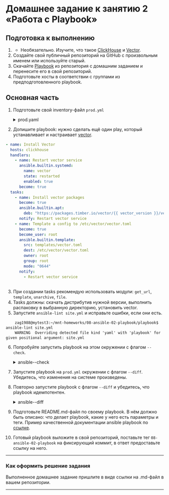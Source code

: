# Домашнее задание к занятию 2 «Работа с Playbook»

## Подготовка к выполнению

1. * Необязательно. Изучите, что такое [ClickHouse](https://www.youtube.com/watch?v=fjTNS2zkeBs) и [Vector](https://www.youtube.com/watch?v=CgEhyffisLY).
2. Создайте свой публичный репозиторий на GitHub с произвольным именем или используйте старый.
3. Скачайте [Playbook](./playbook/) из репозитория с домашним заданием и перенесите его в свой репозиторий.
4. Подготовьте хосты в соответствии с группами из предподготовленного playbook.

## Основная часть

1. Подготовьте свой inventory-файл `prod.yml`
    <details>
    <summary> prod.yaml </summary>

    [prod.yaml](playbook/inventory/prod.yml)
    </details>

2. Допишите playbook: нужно сделать ещё один play, который устанавливает и настраивает [vector](https://vector.dev).
   
```yml
- name: Install Vector
  hosts: clickhouse
  handlers:
    - name: Restart vector service
      ansible.builtin.systemd:
        name: vector
        state: restarted
        enabled: true
      become: true
  tasks:
    - name: Install vector packages
      become: true
      ansible.builtin.apt:
        deb: "https://packages.timber.io/vector/{{ vector_version }}/vector_{{ vector_version }}-1_amd64.deb"
      notify: Restart vector service
    - name: Template a config to /etc/vector/vector.toml
      become: true
      become_user: root
      ansible.builtin.template:
        src: templates/vector.toml
        dest: /etc/vector/vector.toml
        owner: root
        group: root
        mode: "0644"
      notify:
        - Restart vector service 
    
```

3. При создании tasks рекомендую использовать модули: `get_url`, `template`, `unarchive`, `file`.
4. Tasks должны: скачать дистрибутив нужной версии, выполнить распаковку в выбранную директорию, установить vector.
5. Запустите `ansible-lint site.yml` и исправьте ошибки, если они есть.

```shell
    zag1988@mytest3:~/mnt-homeworks/08-ansible-02-playbook/playbook$ ansible-lint site.yml 
    WARNING  Overriding detected file kind 'yaml' with 'playbook' for given positional argument: site.yml
```
6. Попробуйте запустить playbook на этом окружении с флагом `--check`.
    <details>
    <summary> ansible--check</summary>
   
    ![Alt text](IMG/ansible--check.PNG)
    </details>

7. Запустите playbook на `prod.yml` окружении с флагом `--diff`. Убедитесь, что изменения на системе произведены.
8. Повторно запустите playbook с флагом `--diff` и убедитесь, что playbook идемпотентен.
    <details>
    <summary> ansible--diff</summary>
   
    ![Alt text](IMG/ansible--diff.PNG)
    </details>

9. Подготовьте README.md-файл по своему playbook. В нём должно быть описано: что делает playbook, какие у него есть параметры и теги. Пример качественной документации ansible playbook по [ссылке](https://github.com/opensearch-project/ansible-playbook).
10. Готовый playbook выложите в свой репозиторий, поставьте тег `08-ansible-02-playbook` на фиксирующий коммит, в ответ предоставьте ссылку на него.

---

### Как оформить решение задания

Выполненное домашнее задание пришлите в виде ссылки на .md-файл в вашем репозитории.

---

